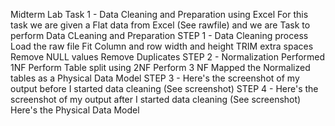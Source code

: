 Midterm Lab Task 1 - Data Cleaning and Preparation using Excel
For this task we are given a Flat data from Excel (See rawfile) and we are Task to perform Data CLeaning and Preparation
STEP 1 - Data Cleaning process
Load the raw file
Fit Column and row width and height
TRIM extra spaces
Remove NULL values
Remove Duplicates
STEP 2 - Normalization
Performed 1NF
Perform Table split using 2NF
Perform 3 NF
Mapped the Normalized tables as a Physical Data Model
STEP 3 - Here's the screenshot of my output before I started data cleaning (See screenshot)
STEP 4 - Here's the screenshot of my output after I started data cleaning (See screenshot)
Here's the Physical Data Model
